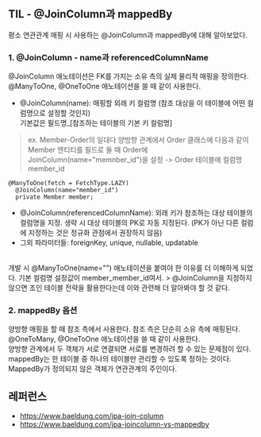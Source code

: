 ## TIL - @JoinColumn과 mappedBy
평소 연관관계 매핑 시 사용하는 @JoinColumn과 mappedBy에 대해 알아보았다.

### 1. @JoinColumn - name과 referencedColumnName
@JoinColumn 애노테이션은 FK를 가지는 소유 측의 실제 물리적 매핑을 정의한다. @ManyToOne, @OneToOne 애노테이션을 쓸 때 같이 사용한다.
- @JoinColumn(name): 매핑할 외래 키 컬럼명 (참조 대상을 이 테이블에 어떤 컬럼명으로 설정할 것인지) <br>
  기본값은 필드명_\[참조하는 테이블의 기본 키 컬럼명]
> ex. Member-Order의 일대다 양방향 관계에서 Order 클래스에 다음과 같이 Member 엔티티를 필드로 둘 때
  Order에 JoinColumn(name="memnber_id")을 설정 -> Order 테이블에 컬럼명 member_id
  ```
  @ManyToOne(fetch = FetchType.LAZY)
    @JoinColumn(name="member_id")
    private Member member;
  ```
- @JoinColumn(referencedColumnName): 외래 키가 참조하는 대상 테이블의 컬럼명을 지정. 생략 시 대상 테이블의 PK로 자동 지정된다. (PK가 아닌 다른 컬럼에 지정하는 것은 정규화 관점에서 권장하지 않음)
- 그외 파라미터들: foreignKey, unique, nullable, updatable
<br>
개발 시 @ManyToOne(name="") 애노테이션을 붙여야 한 이유를 더 이해하게 되었다. 기본 컬럼명 설정값이 member_member_id여서.
> @JoinColumn을 지정하지 않으면 조인 테이블 전략을 활용한다는데 이와 관련해 더 알아봐야 할 것 같다.

### 2. mappedBy 옵션
양방향 매핑을 할 때 참조 측에서 사용한다. 참조 측은 단순히 소유 측에 매핑된다. @OneToMany, @OneToOne 애노테이션을 쓸 때 같이 사용한다. <br>
양방향 관계에서 두 객체가 서로 연결되면 서로를 변경하려 할 수 있는 문제점이 있다. <br>
mappedBy는 한 테이블 중 하나의 테이블만 관리할 수 있도록 정하는 것이다. MappedBy가 정의되지 않은 객체가 연관관계의 주인이다.


## 레퍼런스
- https://www.baeldung.com/jpa-join-column
- https://www.baeldung.com/jpa-joincolumn-vs-mappedby

